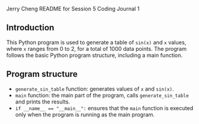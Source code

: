 Jerry Cheng README for Session 5 Coding Journal 1

## Introduction
This Python program is used to generate a table of `sin(x)` and `x` values, where `x` ranges from 0 to 2, for a total of 1000 data points. The program follows the basic Python program structure, including a main function.

## Program structure
- `generate_sin_table` function: generates values of `x` and `sin(x)`.
- `main` function: the main part of the program, calls `generate_sin_table` and prints the results.
- `if __name__ == "__main__":` ensures that the `main` function is executed only when the program is running as the main program.
